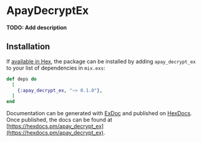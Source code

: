 # ApayDecryptEx

**TODO: Add description**

## Installation

If [available in Hex](https://hex.pm/docs/publish), the package can be installed
by adding `apay_decrypt_ex` to your list of dependencies in `mix.exs`:

```elixir
def deps do
  [
    {:apay_decrypt_ex, "~> 0.1.0"},
  ]
end
```

Documentation can be generated with [ExDoc](https://github.com/elixir-lang/ex_doc)
and published on [HexDocs](https://hexdocs.pm). Once published, the docs can
be found at [https://hexdocs.pm/apay_decrypt_ex](https://hexdocs.pm/apay_decrypt_ex).

